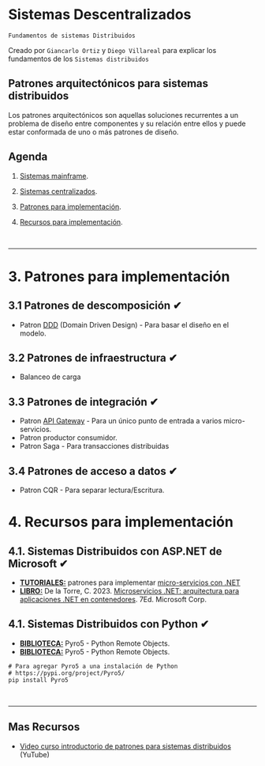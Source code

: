 # Sistemas Descentralizados
<p><code>Fundamentos de sistemas Distribuidos</code></p>
<p>Creado por <code>Giancarlo Ortiz</code> y <code>Diego Villareal</code> para explicar los fundamentos de los <code>Sistemas distribuidos</code></p>

## Patrones arquitectónicos para sistemas distribuidos
Los patrones arquitectónicos son aquellas soluciones recurrentes a un problema de diseño entre componentes y su relación entre ellos y puede estar conformada de uno o más patrones de diseño.


## Agenda
1. [Sistemas mainframe](#1-sistemas-mainframes).
1. [Sistemas centralizados](#2-sistemas-centralizados).

1. [Patrones para implementación](#3-sistemas-distribuidos).
1. [Recursos para implementación](#4-sistemas-descentralizados).

<br>

---
# 3. Patrones para implementación

## 3.1 Patrones de descomposición ✔
* Patron [DDD][31_1] (Domain Driven Design) - Para basar el diseño en el modelo.

[31_1]:https://es.wikipedia.org/wiki/Dise%C3%B1o_guiado_por_el_dominio

## 3.2 Patrones de infraestructura ✔
* Balanceo de carga

## 3.3 Patrones de integración ✔
* Patron [API Gateway][32_1] - Para un único punto de entrada a varios micro-servicios.
* Patron productor consumidor.
* Patron Saga - Para transacciones distribuidas

[32_1]:https://es.wikipedia.org/wiki/Gesti%C3%B3n_de_API

## 3.4 Patrones de acceso a datos ✔
* Patron CQR - Para separar lectura/Escritura.



# 4. Recursos para implementación
## 4.1. Sistemas Distribuidos con ASP.NET de Microsoft  ✔
* [__TUTORIALES:__][41_1] patrones para implementar [micro-servicios con .NET][41_2]
* [__LIBRO:__][41_1] De la Torre, C. 2023. [Microservicios .NET: arquitectura para aplicaciones .NET en contenedores][41_3]. 7Ed. Microsoft Corp.

[41_1]:#41-sistemas-distribuidos-con-aspnet-de-microsoft-✔
[41_2]:https://www.netmentor.es/entrada/patron-api-gateway
[41_3]:https://learn.microsoft.com/en-us/dotnet/architecture/microservices/

## 4.1. Sistemas Distribuidos con Python  ✔
* [__BIBLIOTECA:__][42_1] Pyro5 - Python Remote Objects.
* [__BIBLIOTECA:__][42_1] Pyro5 - Python Remote Objects.

```shell
# Para agregar Pyro5 a una instalación de Python
# https://pypi.org/project/Pyro5/
pip install Pyro5
```

[42_1]:https://pyro5.readthedocs.io/en/latest/

<br>

---
## Mas Recursos
- [Video curso introductorio de patrones para sistemas distribuidos](https://www.youtube.com/watch?v=a-2T09eV6uw&list=PLesmOrW3mp4jpSbdFMtVWINJZ7OLdSASS) (YuTube)